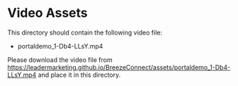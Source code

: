 # Video Assets

This directory should contain the following video file:

- portaldemo_1-Db4-LLsY.mp4

Please download the video file from https://leadermarketing.github.io/BreezeConnect/assets/portaldemo_1-Db4-LLsY.mp4 and place it in this directory.
